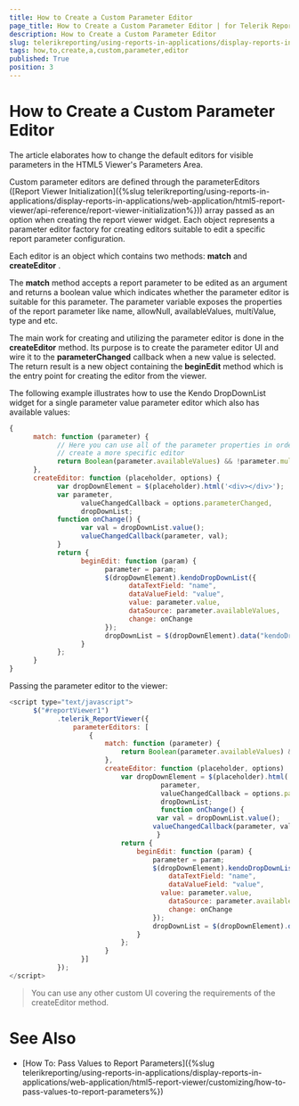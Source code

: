 ```yaml
---
title: How to Create a Custom Parameter Editor
page_title: How to Create a Custom Parameter Editor | for Telerik Reporting Documentation
description: How to Create a Custom Parameter Editor
slug: telerikreporting/using-reports-in-applications/display-reports-in-applications/web-application/html5-report-viewer/customizing/how-to-create-a-custom-parameter-editor
tags: how,to,create,a,custom,parameter,editor
published: True
position: 3
---
```


# How to Create a Custom Parameter Editor



The article elaborates how to change the default editors for visible parameters in the HTML5 Viewer's Parameters Area.       

Custom parameter editors are defined through the parameterEditors ([Report Viewer Initialization]({%slug telerikreporting/using-reports-in-applications/display-reports-in-applications/web-application/html5-report-viewer/api-reference/report-viewer-initialization%})) array passed as an option when creating the report viewer widget.           Each object represents a parameter editor factory for creating editors suitable to edit a specific report parameter configuration.         

Each editor is an object which contains two methods: __match__  and __createEditor__ .         

The __match__  method accepts a report parameter to be edited as an argument and returns a boolean value which indicates           whether the parameter editor is suitable for this parameter. The parameter variable exposes the properties of the report parameter like name,           allowNull, availableValues, multiValue, type and etc.         

The main work for creating and utilizing the parameter editor is done in the __createEditor__  method.           Its purpose is to create the parameter editor UI and wire it to the __parameterChanged__  callback when a new value is selected.           The return result is a new object containing the __beginEdit__  method which is the entry point for creating the editor from the viewer.         

The following example illustrates how to use the Kendo DropDownList widget for a           single parameter value parameter editor which also has available values:         

    
````js
{
      match: function (parameter) {
            // Here you can use all of the parameter properties in order to
            // create a more specific editor
            return Boolean(parameter.availableValues) && !parameter.multivalue;
      },
      createEditor: function (placeholder, options) {
            var dropDownElement = $(placeholder).html('<div></div>');
            var parameter,
                  valueChangedCallback = options.parameterChanged,
                  dropDownList;
            function onChange() {
                  var val = dropDownList.value();
                  valueChangedCallback(parameter, val);
            }
            return {
                  beginEdit: function (param) {
                        parameter = param;
                        $(dropDownElement).kendoDropDownList({
                              dataTextField: "name",
                              dataValueField: "value",
                              value: parameter.value,
                              dataSource: parameter.availableValues,
                              change: onChange
                        });
                        dropDownList = $(dropDownElement).data("kendoDropDownList");
                  }
            };
      }
}
````

Passing the parameter editor to the viewer:         

    
````js
<script type="text/javascript">
      $("#reportViewer1")
            .telerik_ReportViewer({
                parameterEditors: [
                    {
                        match: function (parameter) {
                            return Boolean(parameter.availableValues) && !parameter.multivalue;
                        },
                        createEditor: function (placeholder, options)  {
                            var dropDownElement = $(placeholder).html('<div></div>'),
                                      parameter,
                                      valueChangedCallback = options.parameterChanged,
                                      dropDownList;
                                      function onChange() {
                                     var val = dropDownList.value();
                                    valueChangedCallback(parameter, val);
                                     }
                            return {
                                beginEdit: function (param) {
                                    parameter = param;
                                    $(dropDownElement).kendoDropDownList({
                                        dataTextField: "name",
                                        dataValueField: "value",
                                      value: parameter.value,
                                        dataSource: parameter.availableValues,
                                        change: onChange
                                    });
                                    dropDownList = $(dropDownElement).data("kendoDropDownList");
                                }
                            };
                        }
                  }]
            });
</script>
````

> You can use any other custom UI covering the requirements of the createEditor method.

# See Also

 * [How To: Pass Values to Report Parameters]({%slug telerikreporting/using-reports-in-applications/display-reports-in-applications/web-application/html5-report-viewer/customizing/how-to-pass-values-to-report-parameters%})

